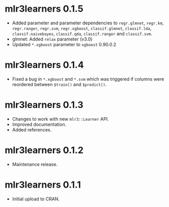 # mlr3learners 0.1.5

* Added parameter and parameter dependencies to `regr.glmnet`, `regr.km`, `regr.ranger`, `regr.svm`, `regr.xgboost`, `classif.glmnet`, `classif.lda`, `classif.naivebayes`, `classif.qda`, `classif.ranger` and `classif.svm`.
* glmnet: Added `relax` parameter (v3.0)
* Updated `*.xgboost` parameter to `xgboost` 0.90.0.2

# mlr3learners 0.1.4

* Fixed a bug in `*.xgboost` and `*.svm` which was triggered if columns
  were reordered between `$train()` and `$predict()`.

# mlr3learners 0.1.3

* Changes to work with new `mlr3::Learner` API.
* Improved documentation.
* Added references.

# mlr3learners 0.1.2

* Maintenance release.

# mlr3learners 0.1.1

* Initial upload to CRAN.
